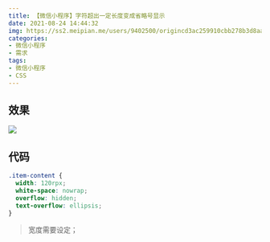 ```yaml
---
title: 【微信小程序】字符超出一定长度变成省略号显示
date: 2021-08-24 14:44:32
img: https://ss2.meipian.me/users/9402500/origincd3ac259910cbb278b3d8aae6a1bbea4.jpg?imageView2/2/w/750/h/1400/q/80
categories: 
- 微信小程序
- 需求
tags:
- 微信小程序
- CSS
---
```


## 效果
![](https://img-blog.csdnimg.cn/8f4603b9f5a543e0813df98542727928.png)

## 代码
```css
.item-content {
  width: 120rpx;
  white-space: nowrap;
  overflow: hidden;
  text-overflow: ellipsis;
}
```
> 宽度需要设定；